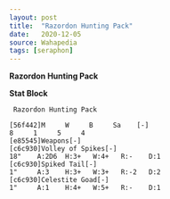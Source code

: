 ```yaml
---
layout: post
title:  "Razordon Hunting Pack"
date:   2020-12-05
source: Wahapedia
tags: [seraphon]
---
```


**Razordon Hunting Pack**

**Stat Block**
```
 Razordon Hunting Pack
```

```
[56f442]M     W     B     Sa    [-]
8     1     5     4     
[e85545]Weapons[-]
[c6c930]Volley of Spikes[-]
18"    A:2D6  H:3+   W:4+   R:-    D:1   
[c6c930]Spiked Tail[-]
1"     A:3    H:3+   W:3+   R:-2   D:2   
[c6c930]Celestite Goad[-]
1"     A:1    H:4+   W:5+   R:-    D:1   
```


